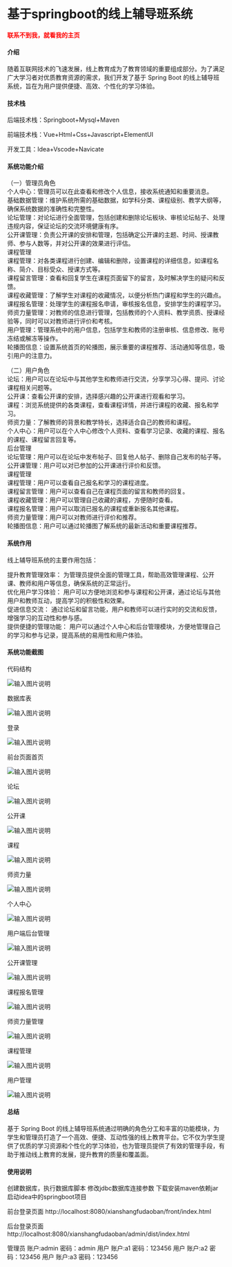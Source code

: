 # 基于springboot的线上辅导班系统

<h4 style='color:red'>联系不到我，就看我的主页 </h4> 
 
#### 介绍

随着互联网技术的飞速发展，线上教育成为了教育领域的重要组成部分。为了满足广大学习者对优质教育资源的需求，我们开发了基于 Spring Boot 的线上辅导班系统，旨在为用户提供便捷、高效、个性化的学习体验。

#### 技术栈

后端技术栈：Springboot+Mysql+Maven

前端技术栈：Vue+Html+Css+Javascript+ElementUI

开发工具：Idea+Vscode+Navicate

#### 系统功能介绍

（一）管理员角色  
个人中心：管理员可以在此查看和修改个人信息，接收系统通知和重要消息。  
基础数据管理：维护系统所需的基础数据，如学科分类、课程级别、教学大纲等，确保系统数据的准确性和完整性。  
论坛管理：对论坛进行全面管理，包括创建和删除论坛板块、审核论坛帖子、处理违规内容，保证论坛的交流环境健康有序。  
公开课管理：负责公开课的安排和管理，包括确定公开课的主题、时间、授课教师、参与人数等，并对公开课的效果进行评估。  
课程管理  
课程管理：对各类课程进行创建、编辑和删除，设置课程的详细信息，如课程名称、简介、目标受众、授课方式等。  
课程留言管理：查看和回复学生在课程页面留下的留言，及时解决学生的疑问和反馈。  
课程收藏管理：了解学生对课程的收藏情况，以便分析热门课程和学生的兴趣点。  
课程报名管理：处理学生的课程报名申请，审核报名信息，安排学生的课程学习。  
师资力量管理：对教师的信息进行管理，包括教师的个人资料、教学资质、授课经验等，同时可以对教师进行评价和考核。  
用户管理：管理系统中的用户信息，包括学生和教师的注册审核、信息修改、账号冻结或解冻等操作。  
轮播图信息：设置系统首页的轮播图，展示重要的课程推荐、活动通知等信息，吸引用户的注意力。  

（二）用户角色  
论坛：用户可以在论坛中与其他学生和教师进行交流，分享学习心得、提问、讨论课程相关问题等。  
公开课：查看公开课的安排，选择感兴趣的公开课进行观看和学习。  
课程：浏览系统提供的各类课程，查看课程详情，并进行课程的收藏、报名和学习。  
师资力量：了解教师的背景和教学特长，选择适合自己的教师和课程。  
个人中心：用户可以在个人中心修改个人资料、查看学习记录、收藏的课程、报名的课程、课程留言回复等。  
后台管理  
论坛管理：用户可以在论坛中发布帖子、回复他人帖子、删除自己发布的帖子等。  
公开课管理：用户可以对已参加的公开课进行评价和反馈。  
课程管理  
课程管理：用户可以查看自己报名和学习的课程进度。  
课程留言管理：用户可以查看自己在课程页面的留言和教师的回复。  
课程收藏管理：用户可以管理自己收藏的课程，方便随时查看。  
课程报名管理：用户可以取消已报名的课程或重新报名其他课程。  
师资力量管理：用户可以对教师进行评价和推荐。  
轮播图信息：用户可以通过轮播图了解系统的最新活动和重要课程推荐。  

#### 系统作用

线上辅导班系统的主要作用包括：

提升教育管理效率： 为管理员提供全面的管理工具，帮助高效管理课程、公开课、教师和用户等信息，确保系统的正常运行。  
优化用户学习体验： 用户可以方便地浏览和参与课程和公开课，通过论坛与其他用户和教师互动，提高学习的积极性和效果。  
促进信息交流： 通过论坛和留言功能，用户和教师可以进行实时的交流和反馈，增强学习的互动性和参与感。  
提供便捷的管理功能： 用户可以通过个人中心和后台管理模块，方便地管理自己的学习和参与记录，提高系统的易用性和用户体验。  

#### 系统功能截图

代码结构

![输入图片说明](images/2d2a1c1326fec73fcb6798d2669ba96.png)

数据库表

![输入图片说明](images/67d68834a39b726c88d169679fa0c87.png)

登录

![输入图片说明](images/1c3d88a51d385d478998eb84311e70a.png)

前台页面首页

![输入图片说明](images/9f62fc64288e8fc619ee8c8ef2e3ff7.png)

论坛

![输入图片说明](images/1f68d2d746d5b60190d00b0030510eb.png)

公开课

![输入图片说明](images/741298084ad441bf0ac044c19c68ec4.png)

课程

![输入图片说明](images/3c3eb9224b0b98aec8cbc7fb81f4401.png)

师资力量

![输入图片说明](images/89c4df603ec99ca26599a59658a1885.png)

个人中心

![输入图片说明](images/02052e6904edefb640264d42607c2d9.png)

用户端后台管理

![输入图片说明](images/4c6a3d250baef35e5cc3db8d0129eb4.png)

公开课管理

![输入图片说明](images/752bad82f43d606d9dc15c9c6736b91.png)

课程报名管理

![输入图片说明](images/c4c7c0780e5e8b111780b6503702681.png)

师资力量管理

![输入图片说明](images/248248bf37d27a9dcedfd28647cf78e.png)

课程管理

![输入图片说明](images/df7289e1f7cb70208c228862016e9c4.png)

用户管理

![输入图片说明](images/32ab4ed847db81cafe5f86e05e04e41.png)

#### 总结

基于 Spring Boot 的线上辅导班系统通过明确的角色分工和丰富的功能模块，为学生和管理员打造了一个高效、便捷、互动性强的线上教育平台。它不仅为学生提供了优质的学习资源和个性化的学习体验，也为管理员提供了有效的管理手段，有助于推动线上教育的发展，提升教育的质量和覆盖面。

#### 使用说明

创建数据库，执行数据库脚本 修改jdbc数据库连接参数 下载安装maven依赖jar 启动idea中的springboot项目

前台登录页面
http://localhost:8080/xianshangfudaoban/front/index.html

后台登录页面
http://localhost:8080/xianshangfudaoban/admin/dist/index.html

管理员			账户:admin 	密码：admin
用户				账户:a1 		密码：123456
用户				账户:a2 		密码：123456
用户				账户:a3 		密码：123456
